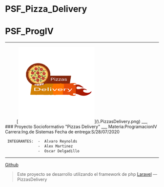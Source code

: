 # PSF_Pizza_Delivery
# PSF\_**ProgIV**
___
<center>
[<img src=".PizzasDelivery.png" width="250"/>](\.PizzasDelivery.png)
___
</center>
 ###      Proyecto Socioformativo
              "Pizzas Delivery"    
___
    Materia:ProgramacionIV
    Carrera:Ing.de Sistemas
    Fecha de entrega:S/28/07/2020

     INTEGRANTES:  -  Alvaro Reynolds
                   -  Alex Martinez
                   -  Oscar Delgadillo
___

[Github](#)
> Este proyecto se desarrollo utilizando el framework de php [Laravel](https://laravel.com/docs/6.x) — PizzasDelivery
